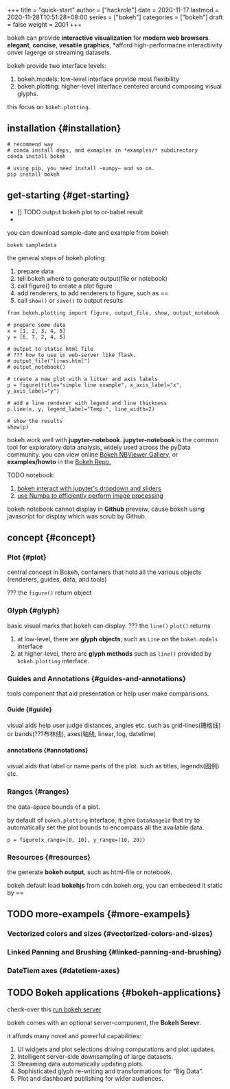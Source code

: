 +++
title = "quick-start"
author = ["hackrole"]
date = 2020-11-17
lastmod = 2020-11-28T10:51:28+08:00
series = ["bokeh"]
categories = ["bokeh"]
draft = false
weight = 2001
+++

bokeh can provide **interactive visualization** for **modern web browsers**.
**elegant**, **concise**, **vesatile graphics**,
\*afford high-performacne interactiivity onver lagerge or streaming datasets.

bokeh provide two interface levels:

1.  bokeh.models: low-level interface provide most flexibility
2.  bokeh.plotting: higher-level interface centered around composing visual glyphs.

this focus on `bokeh.plotting`.


## installation {#installation}

```shell
# recommend way
# conda install deps, and exmaples in *examples/* subdirectory
conda install bokeh

# using pip, you need install ~numpy~ and so on.
pip install bokeh
```


## get-starting {#get-starting}

-   [] TODO output bokeh plot to or-babel result
-

you can download sample-date and example from bokeh

`bokeh sampledata`

the general steps of bokeh.ploting:

1.  prepare data
2.  tell bokeh where to generate output(file or notebook)
3.  call figure() to create a plot figure
4.  add renderers, to add renderers to figure, such as ==
5.  call `show()` or `save()` to output results

<!--listend-->

<a id="code-snippet--first exmaple to get-started"></a>
```ipython
from bokeh.plotting import figure, output_file, show, output_notebook

# prepare some data
x = [1, 2, 3, 4, 5]
y = [6, 7, 2, 4, 5]

# output to static html file
# ??? how to use in web-server like flask.
# output_file("lines.html")
# output_notebook()

# create a new plot with a litter and axis labels
p = figure(title="simple line example", x_axis_label="x", y_axis_label="y")

# add a line renderer with legend and line thickness
p.line(x, y, legend_label="Temp.", line_width=2)

# show the results
show(p)
```

bokeh work well with **jupyter-notebook**.
**jupyter-notebook** is the common tool for exploratory data analysis, widely used across the pyData community.
you can view online [Bokeh NBViewer Gallery](http://nbviewer.ipython.org/github/bokeh/bokeh-notebooks/blob/master/index.ipynb), or **examples/howto** in the [Bokeh Repo.](https://github.com/bokeh/bokeh)

TODO notebook:

1.  [bokeh interact with jupyter's dropdown and sliders](https://github.com/bokeh/bokeh/tree/2.2.3/examples/howto/notebook%5Fcomms/Jupyter%20Interactors.ipynb)
2.  [use Numba to efficiently perform image processing](https://github.com/bokeh/bokeh/tree/2.2.3/examples/howto/notebook%5Fcomms/Numba%20Image%20Example.ipynb)

bokeh notebook cannot display in **Github** preveiw, cause bokeh using javascript for display which was scrub by Github.


## concept {#concept}


### Plot {#plot}

central concept in Bokeh, containers that hold all the various objects (renderers, guides, data, and tools)

??? the `figure()` return object


### Glyph {#glyph}

basic visual marks that bokeh can display.
??? the `line()` `plot()` returns

1.  at low-level, there are **glyph objects**, such as `Line` on the `bokeh.models` interface
2.  at higher-level, there are **glyph methods** such as `line()` provided by `bokeh.plotting` interface.


### Guides and Annotations {#guides-and-annotations}

tools component that aid presentation or help user make comparisions.


#### Guide {#guide}

visual aids help user judge distances, angles etc.
such as grid-lines(珊格线) or bands(???布林线), axes(轴线, linear, log, datetime)


#### annotations {#annotations}

visual aids that label or name parts of the plot.
such as titles, legends(图例) etc.


### Ranges {#ranges}

the data-space bounds of a plot.

by default of `bokeh.plotting` interface,
it give `DataRange1d` that try to automatically set the plot bounds to encompass all the available data.

<a id="code-snippet--explicit set fixed-range-bound"></a>
```ipython
p = figure(x_range=[0, 10], y_range=(10, 20))
```


### Resources {#resources}

the generate **bokeh output**, such as html-file or notebook.

bokeh default load **bokehjs** from cdn.bokeh.org, you can embedeed it static by ==


## <span class="org-todo todo TODO">TODO</span> more-exampels {#more-exampels}


### Vectorized colors and sizes {#vectorized-colors-and-sizes}


### Linked Panning and Brushing {#linked-panning-and-brushing}


### DateTiem axes {#datetiem-axes}


## <span class="org-todo todo TODO">TODO</span> Bokeh applications {#bokeh-applications}

check-over this [run bokeh server](https://docs.bokeh.org/en/latest/docs/user%5Fguide/server.html)

bokeh comes with an optional server-component, the **Bokeh Serevr**.

it affords many novel and powerful capabilities:

1.  UI widgets and plot selections driving computations and plot updates.
2.  Intelligent server-side downsampling of large datasets.
3.  Streaming data automatically updating plots.
4.  Sophisticated glyph re-writing and transformations for “Big Data”.
5.  Plot and dashboard publishing for wider audiences.
